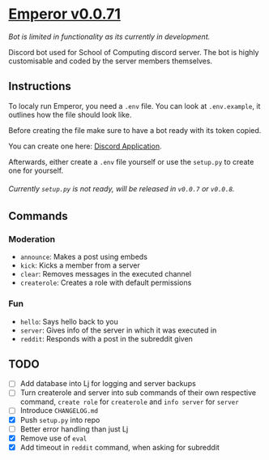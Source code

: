 # [Emperor v0.0.71](https://github.com/UOW-Computing/Emperor)
*Bot is limited in functionality as its currently in development.*


Discord bot used for School of Computing discord server.
The bot is highly customisable and coded by the server members themselves.

## Instructions

To localy run Emperor, you need a `.env` file.
You can look at `.env.example`, it outlines how the file should look like.

Before creating the file make sure to have a bot ready with its token copied.

You can create one here: [Discord Application](https://discord.com/developers/applications/).

Afterwards, either create a `.env` file yourself or use the `setup.py` to create one for yourself.

###### Currently `setup.py` is not ready, will be released in `v0.0.7` or `v0.0.8`.

## Commands

### Moderation

- `announce`: Makes a post using embeds
- `kick`: Kicks a member from a server
- `clear`: Removes messages in the executed channel
- `createrole`: Creates a role with default permissions

### Fun

- `hello`: Says hello back to you
- `server`: Gives info of the server in which it was executed in
- `reddit`: Responds with a post in the subreddit given

## TODO

- [ ] Add database into Lj for logging and server backups
- [ ] Turn createrole and server into sub commands of their own respective command, `create role` for `createrole` and `info server` for `server`
- [ ] Introduce `CHANGELOG.md`
- [X] Push `setup.py` into repo
- [ ] Better error handling than just Lj
- [X] Remove use of `eval`
- [X] Add timeout in `reddit` command, when asking for subreddit
